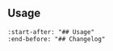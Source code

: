 ## Usage

```{include} ../README.md
:start-after: "## Usage"
:end-before: "## Changelog"
```

```{include} ./usage/stage_settings.md
```
